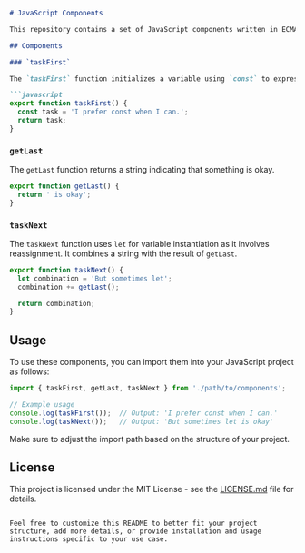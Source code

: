 

```markdown
# JavaScript Components

This repository contains a set of JavaScript components written in ECMAScript 2015 (ES6). Each component serves a specific purpose and demonstrates the use of key features introduced in ES6.

## Components

### `taskFirst`

The `taskFirst` function initializes a variable using `const` to express a preference for constant values when possible.

```javascript
export function taskFirst() {
  const task = 'I prefer const when I can.';
  return task;
}
```

### `getLast`

The `getLast` function returns a string indicating that something is okay.

```javascript
export function getLast() {
  return ' is okay';
}
```

### `taskNext`

The `taskNext` function uses `let` for variable instantiation as it involves reassignment. It combines a string with the result of `getLast`.

```javascript
export function taskNext() {
  let combination = 'But sometimes let';
  combination += getLast();

  return combination;
}
```

## Usage

To use these components, you can import them into your JavaScript project as follows:

```javascript
import { taskFirst, getLast, taskNext } from './path/to/components';

// Example usage
console.log(taskFirst());  // Output: 'I prefer const when I can.'
console.log(taskNext());   // Output: 'But sometimes let is okay'
```

Make sure to adjust the import path based on the structure of your project.

## License

This project is licensed under the MIT License - see the [LICENSE.md](LICENSE.md) file for details.
```

Feel free to customize this README to better fit your project structure, add more details, or provide installation and usage instructions specific to your use case.
